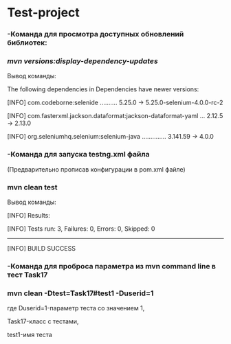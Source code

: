 # Test-project

### **-Команда для просмотра доступных обновлений библиотек:**
### _**mvn versions:display-dependency-updates**_

Вывод команды:

The following dependencies in Dependencies have newer versions:

[INFO]   com.codeborne:selenide .......... 5.25.0 -> 5.25.0-selenium-4.0.0-rc-2

[INFO]   com.fasterxml.jackson.dataformat:jackson-dataformat-yaml ...
 2.12.5 -> 2.13.0

[INFO]   org.seleniumhq.selenium:selenium-java .............. 3.141.59 -> 4.0.0

### **-Команда для запуска testng.xml файла**

(Предварительно прописав 
конфигурации в  pom.xml файле)

### **mvn clean test**

Вывод команды:

[INFO] Results:

[INFO] Tests run: 3, Failures: 0, Errors: 0, Skipped: 0

------------------------------------------------------------------------
[INFO] BUILD SUCCESS

### **-Команда для проброса параметра из mvn command line в тест Task17**

### **mvn clean -Dtest=Task17#test1 -Duserid=1**

где Duserid=1-параметр теста со значением 1,
    
Task17-класс с тестами,
   
test1-имя теста
